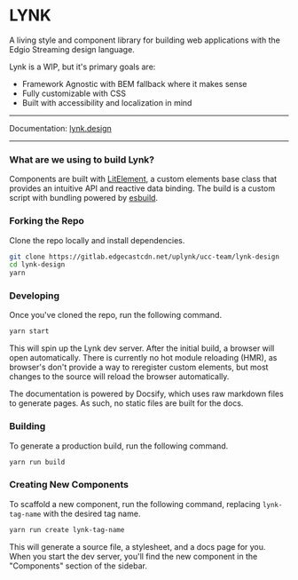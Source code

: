 # LYNK

A living style and component library for building web applications with the Edgio Streaming design language.

Lynk is a WIP, but it's primary goals are:

- Framework Agnostic with BEM fallback where it makes sense
- Fully customizable with CSS
- Built with accessibility and localization in mind

---

Documentation: [lynk.design](https://lynk.design/)

---

### What are we using to build Lynk?

Components are built with [LitElement](https://lit-element.polymer-project.org/), a custom elements base class that provides an intuitive API and reactive data binding. The build is a custom script with bundling powered by [esbuild](https://esbuild.github.io/).

### Forking the Repo

Clone the repo locally and install dependencies.

```bash
git clone https://gitlab.edgecastcdn.net/uplynk/ucc-team/lynk-design
cd lynk-design
yarn
```

### Developing

Once you've cloned the repo, run the following command.

```bash
yarn start
```

This will spin up the Lynk dev server. After the initial build, a browser will open automatically. There is currently no hot module reloading (HMR), as browser's don't provide a way to reregister custom elements, but most changes to the source will reload the browser automatically.

The documentation is powered by Docsify, which uses raw markdown files to generate pages. As such, no static files are built for the docs.

### Building

To generate a production build, run the following command.

```bash
yarn run build
```

### Creating New Components

To scaffold a new component, run the following command, replacing `lynk-tag-name` with the desired tag name.

```bash
yarn run create lynk-tag-name
```

This will generate a source file, a stylesheet, and a docs page for you. When you start the dev server, you'll find the new component in the "Components" section of the sidebar.
